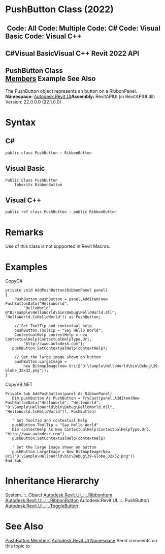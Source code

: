 # PushButton Class (2022)

﻿
 Code: All Code: Multiple Code: C# Code: Visual Basic Code: Visual C++   
---  
C#Visual BasicVisual C++
Revit 2022 API  
---  
PushButton Class  
[Members](ad660934-6ceb-491d-3c00-a66f9b7e0561.md "PushButton Members") Example See Also  
---  
The PushButton object represents an button on a RibbonPanel. 
**Namespace:** [Autodesk.Revit.UI](e86fd90a-8957-02a6-da7f-ced248966e3e.md "Autodesk.Revit.UI Namespace")**Assembly:** RevitAPIUI (in RevitAPIUI.dll) Version: 22.0.0.0 (22.1.0.0)
# Syntax
C#  
---  
```text
public class PushButton : RibbonButton
```
  
Visual Basic  
---  
```text
Public Class PushButton _
	Inherits RibbonButton
```
  
Visual C++  
---  
```text
public ref class PushButton : public RibbonButton
```
  
# Remarks
Use of this class is not supported in Revit Macros.
# Examples
CopyC#
```text
private void AddPushButton(RibbonPanel panel)
{
    PushButton pushButton = panel.AddItem(new PushButtonData("HelloWorld",
        "HelloWorld", @"D:\Sample\HelloWorld\bin\Debug\HelloWorld.dll", "HelloWorld.CsHelloWorld")) as PushButton;

    // Set ToolTip and contextual help
    pushButton.ToolTip = "Say Hello World";
    ContextualHelp contextHelp = new ContextualHelp(ContextualHelpType.Url,
        "http://www.autodesk.com");
   pushButton.SetContextualHelp(contextHelp);

    // Set the large image shown on button
    pushButton.LargeImage = 
        new BitmapImage(new Uri(@"D:\Sample\HelloWorld\bin\Debug\39-Globe_32x32.png"));
}
```

CopyVB.NET
```text
Private Sub AddPushButton(panel As RibbonPanel)
   Dim pushButton As PushButton = TryCast(panel.AddItem(New PushButtonData("HelloWorld", "HelloWorld", "D:\Sample\HelloWorld\bin\Debug\HelloWorld.dll", "HelloWorld.CsHelloWorld")), PushButton)

   ' Set ToolTip and contextual help
   pushButton.ToolTip = "Say Hello World"
   Dim contextHelp As New ContextualHelp(ContextualHelpType.Url, "http://www.autodesk.com")
   pushButton.SetContextualHelp(contextHelp)

   ' Set the large image shown on button
   pushButton.LargeImage = New BitmapImage(New Uri("D:\Sample\HelloWorld\bin\Debug\39-Globe_32x32.png"))
End Sub
```

# Inheritance Hierarchy
System..::..Object [Autodesk.Revit.UI..::..RibbonItem](79225f03-1633-3722-15b0-752c91a3740d.md "RibbonItem Class") [Autodesk.Revit.UI..::..RibbonButton](0f523e1e-6949-451f-97fc-48c3cd9d7c82.md "RibbonButton Class") Autodesk.Revit.UI..::..PushButton [Autodesk.Revit.UI..::..ToggleButton](aaef4d8d-18bd-4245-51be-bfc1740f8053.md "ToggleButton Class")
# See Also
[PushButton Members](ad660934-6ceb-491d-3c00-a66f9b7e0561.md "PushButton Members")
[Autodesk.Revit.UI Namespace](e86fd90a-8957-02a6-da7f-ced248966e3e.md "Autodesk.Revit.UI Namespace")
Send comments on this topic to 
